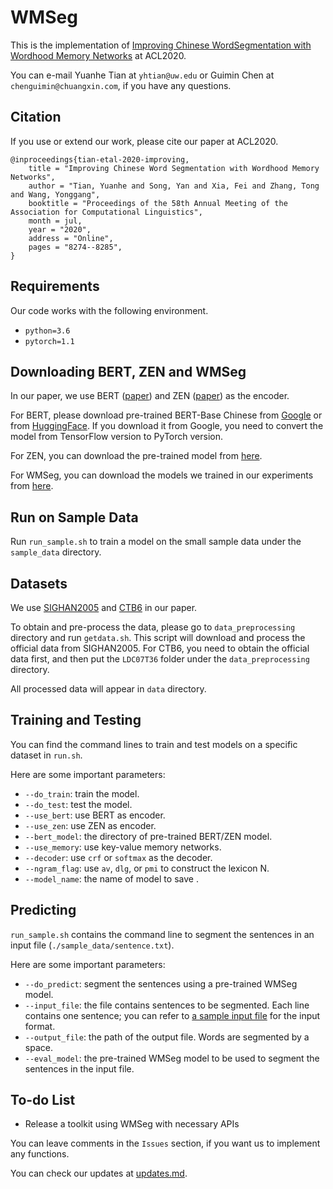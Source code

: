 # WMSeg

This is the implementation of [Improving  Chinese  WordSegmentation  with  Wordhood  Memory  Networks](https://www.aclweb.org/anthology/2020.acl-main.734/) at ACL2020.

You can e-mail Yuanhe Tian at `yhtian@uw.edu` or Guimin Chen at `chenguimin@chuangxin.com`, if you have any questions.

## Citation

If you use or extend our work, please cite our paper at ACL2020.

```
@inproceedings{tian-etal-2020-improving,
    title = "Improving Chinese Word Segmentation with Wordhood Memory Networks",
    author = "Tian, Yuanhe and Song, Yan and Xia, Fei and Zhang, Tong and Wang, Yonggang",
    booktitle = "Proceedings of the 58th Annual Meeting of the Association for Computational Linguistics",
    month = jul,
    year = "2020",
    address = "Online",
    pages = "8274--8285",
}
```

## Requirements

Our code works with the following environment.
* `python=3.6`
* `pytorch=1.1`

## Downloading BERT, ZEN and WMSeg

In our paper, we use BERT ([paper](https://www.aclweb.org/anthology/N19-1423/)) and ZEN ([paper](https://arxiv.org/abs/1911.00720)) as the encoder.

For BERT, please download pre-trained BERT-Base Chinese from [Google](https://github.com/google-research/bert) or from [HuggingFace](https://s3.amazonaws.com/models.huggingface.co/bert/bert-base-chinese.tar.gz). If you download it from Google, you need to convert the model from TensorFlow version to PyTorch version.

For ZEN, you can download the pre-trained model from [here](https://github.com/sinovation/ZEN).

For WMSeg, you can download the models we trained in our experiments from [here](https://github.com/SVAIGBA/WMSeg/tree/master/models).

## Run on Sample Data

Run `run_sample.sh` to train a model on the small sample data under the `sample_data` directory.

## Datasets

We use [SIGHAN2005](http://sighan.cs.uchicago.edu/bakeoff2005/) and [CTB6](https://catalog.ldc.upenn.edu/LDC2007T36) in our paper.

To obtain and pre-process the data, please go to `data_preprocessing` directory and run `getdata.sh`. This script will download and process the official data from SIGHAN2005. For CTB6, you need to obtain the official data first, and then put the `LDC07T36` folder under the `data_preprocessing` directory.

All processed data will appear in `data` directory.

## Training and Testing

You can find the command lines to train and test models on a specific dataset in `run.sh`.

Here are some important parameters:

* `--do_train`: train the model.
* `--do_test`: test the model.
* `--use_bert`: use BERT as encoder.
* `--use_zen`: use ZEN as encoder.
* `--bert_model`: the directory of pre-trained BERT/ZEN model.
* `--use_memory`: use key-value memory networks.
* `--decoder`: use `crf` or `softmax` as the decoder.
* `--ngram_flag`: use `av`, `dlg`, or `pmi` to construct the lexicon N.
* `--model_name`: the name of model to save .

## Predicting

`run_sample.sh` contains the command line to segment the sentences in an input file (`./sample_data/sentence.txt`).

Here are some important parameters:

* `--do_predict`: segment the sentences using a pre-trained WMSeg model.
* `--input_file`: the file contains sentences to be segmented. Each line contains one sentence; you can refer to [a sample input file](./sample_data/sentence.txt) for the input format.
* `--output_file`: the path of the output file. Words are segmented by a space.
* `--eval_model`: the pre-trained WMSeg model to be used to segment the sentences in the input file.

## To-do List

* Release a toolkit using WMSeg with necessary APIs

You can leave comments in the `Issues` section, if you want us to implement any functions.

You can check our updates at [updates.md](./updates.md).
